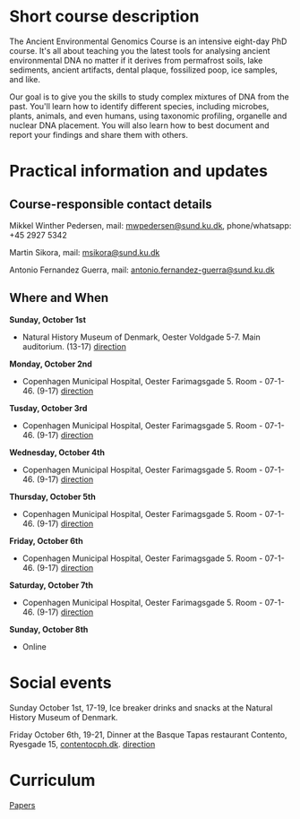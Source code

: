 # Short course description
The Ancient Environmental Genomics Course is an intensive eight-day PhD course. It's all about teaching you the latest tools for analysing ancient environmental DNA no matter if it derives from permafrost soils, lake sediments, ancient artifacts, dental plaque, fossilized poop, ice samples, and like.

Our goal is to give you the skills to study complex mixtures of DNA from the past. You'll learn how to identify different species, including microbes, plants, animals, and even humans, using taxonomic profiling, organelle and nuclear DNA placement. You will also learn how to best document and report your findings and share them with others.



# Practical information and updates

## Course-responsible contact details


Mikkel Winther Pedersen,
mail: mwpedersen@sund.ku.dk, 
phone/whatsapp: +45 2927 5342

Martin Sikora,
mail: msikora@sund.ku.dk

Antonio Fernandez Guerra,
mail: antonio.fernandez-guerra@sund.ku.dk



## Where and When
**Sunday, October 1st**

- Natural History Museum of Denmark, Oester Voldgade 5-7. Main auditorium. (13-17) [direction](https://maps.app.goo.gl/yBokaidtgsGYhD7a8)


**Monday, October 2nd**

- Copenhagen Municipal Hospital, Oester Farimagsgade 5. Room - 07-1-46. (9-17) [direction](https://globe.ku.dk/contact/hologenomics/)


**Tusday, October 3rd**

- Copenhagen Municipal Hospital, Oester Farimagsgade 5. Room - 07-1-46. (9-17) [direction](https://globe.ku.dk/contact/hologenomics/)


**Wednesday, October 4th**

- Copenhagen Municipal Hospital, Oester Farimagsgade 5. Room - 07-1-46. (9-17) [direction](https://globe.ku.dk/contact/hologenomics/)


**Thursday, October 5th**

- Copenhagen Municipal Hospital, Oester Farimagsgade 5. Room - 07-1-46. (9-17) [direction](https://globe.ku.dk/contact/hologenomics/)


**Friday, October 6th**

- Copenhagen Municipal Hospital, Oester Farimagsgade 5. Room - 07-1-46. (9-17) [direction](https://globe.ku.dk/contact/hologenomics/)


**Saturday, October 7th**

- Copenhagen Municipal Hospital, Oester Farimagsgade 5. Room - 07-1-46. (9-17) [direction](https://globe.ku.dk/contact/hologenomics/)


**Sunday, October 8th**
- Online 


# Social events

Sunday October 1st, 17-19, Ice breaker drinks and snacks at the Natural History Museum of Denmark. 

Friday October 6th, 19-21, Dinner at the Basque Tapas restaurant Contento, Ryesgade 15, [contentocph.dk](http://www.contentocph.dk/). [direction](https://maps.app.goo.gl/uit8uMxrv54DqcXp9)

# Curriculum 

[Papers](/papers/curriculum.md)


